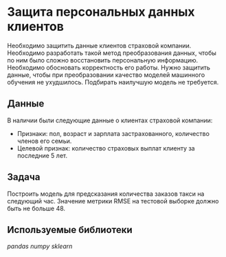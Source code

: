 # Защита персональных данных клиентов

Необходимо защитить данные клиентов страховой компании. Необходимо разработать такой метод преобразования данных, чтобы по ним было сложно восстановить персональную информацию. Необходимо обосновать корректность его работы. Нужно защитить данные, чтобы при преобразовании качество моделей машинного обучения не ухудшилось. Подбирать наилучшую модель не требуется.

## Данные

В наличии были следующие данные о клиентах страховой компании:
- Признаки: пол, возраст и зарплата застрахованного, количество членов его семьи.
- Целевой признак: количество страховых выплат клиенту за последние 5 лет.

## Задача

Построить модель для предсказания количества заказов такси на следующий час. Значение метрики RMSE на тестовой выборке должно быть не больше 48.

## Используемые библиотеки
*pandas* *numpy* *sklearn*
